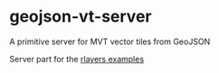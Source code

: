 # geojson-vt-server

A primitive server for MVT vector tiles from GeoJSON

Server part for the [rlayers examples](https://github.com/mmomtchev/rlayers)
